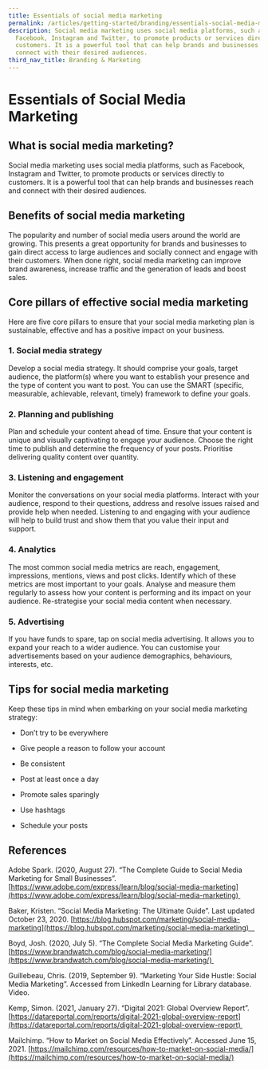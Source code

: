 ```yaml
---
title: Essentials of social media marketing
permalink: /articles/getting-started/branding/essentials-social-media-marketing/
description: Social media marketing uses social media platforms, such as
  Facebook, Instagram and Twitter, to promote products or services directly to
  customers. It is a powerful tool that can help brands and businesses reach and
  connect with their desired audiences.
third_nav_title: Branding & Marketing
---
```


# Essentials of Social Media Marketing 

## What is social media marketing? 

Social media marketing uses social media platforms, such as Facebook, Instagram and Twitter, to promote products or services directly to customers. It is a powerful tool that can help brands and businesses reach and connect with their desired audiences.  

## Benefits of social media marketing 

The popularity and number of social media users around the world are growing. This presents a great opportunity for brands and businesses to gain direct access to large audiences and socially connect and engage with their customers. When done right, social media marketing can improve brand awareness, increase traffic and the generation of leads and boost sales.   

## Core pillars of effective social media marketing 

Here are five core pillars to ensure that your social media marketing plan is sustainable, effective and has a positive impact on your business.   

### 1.  Social media strategy 
    

Develop a social media strategy. It should comprise your goals, target audience, the platform(s) where you want to establish your presence and the type of content you want to post. You can use the SMART (specific, measurable, achievable, relevant, timely) framework to define your goals.  

### 2.  Planning and publishing 
    

Plan and schedule your content ahead of time. Ensure that your content is unique and visually captivating to engage your audience. Choose the right time to publish and determine the frequency of your posts. Prioritise delivering quality content over quantity.  

### 3.  Listening and engagement 
    

Monitor the conversations on your social media platforms. Interact with your audience, respond to their questions, address and resolve issues raised and provide help when needed. Listening to and engaging with your audience will help to build trust and show them that you value their input and support. 

### 4.  Analytics 
    

The most common social media metrics are reach, engagement, impressions, mentions, views and post clicks. Identify which of these metrics are most important to your goals. Analyse and measure them regularly to assess how your content is performing and its impact on your audience. Re-strategise your social media content when necessary.  

### 5.  Advertising 
    

If you have funds to spare, tap on social media advertising. It allows you to expand your reach to a wider audience. You can customise your advertisements based on your audience demographics, behaviours, interests, etc. 

## Tips for social media marketing 

Keep these tips in mind when embarking on your social media marketing strategy: 

*   Don’t try to be everywhere 
    
*   Give people a reason to follow your account 

*   Be consistent 
    
*   Post at least once a day 
    
*   Promote sales sparingly 
    
*   Use hashtags 
    
*   Schedule your posts 
    

## References 

Adobe Spark. (2020, August 27). “The Complete Guide to Social Media Marketing for Small Businesses”. [https://www.adobe.com/express/learn/blog/social-media-marketing](https://www.adobe.com/express/learn/blog/social-media-marketing) 

Baker, Kristen. “Social Media Marketing: The Ultimate Guide”. Last updated October 23, 2020. [https://blog.hubspot.com/marketing/social-media-marketing](https://blog.hubspot.com/marketing/social-media-marketing)   

Boyd, Josh. (2020, July 5). “The Complete Social Media Marketing Guide”. [https://www.brandwatch.com/blog/social-media-marketing/](https://www.brandwatch.com/blog/social-media-marketing/) 

Guillebeau, Chris. (2019, September 9). “Marketing Your Side Hustle: Social Media Marketing”. Accessed from LinkedIn Learning for Library database. Video. 

Kemp, Simon. (2021, January 27). “Digital 2021: Global Overview Report”.  [https://datareportal.com/reports/digital-2021-global-overview-report](https://datareportal.com/reports/digital-2021-global-overview-report) 

Mailchimp. “How to Market on Social Media Effectively”. Accessed June 15, 2021. [https://mailchimp.com/resources/how-to-market-on-social-media/](https://mailchimp.com/resources/how-to-market-on-social-media/)
